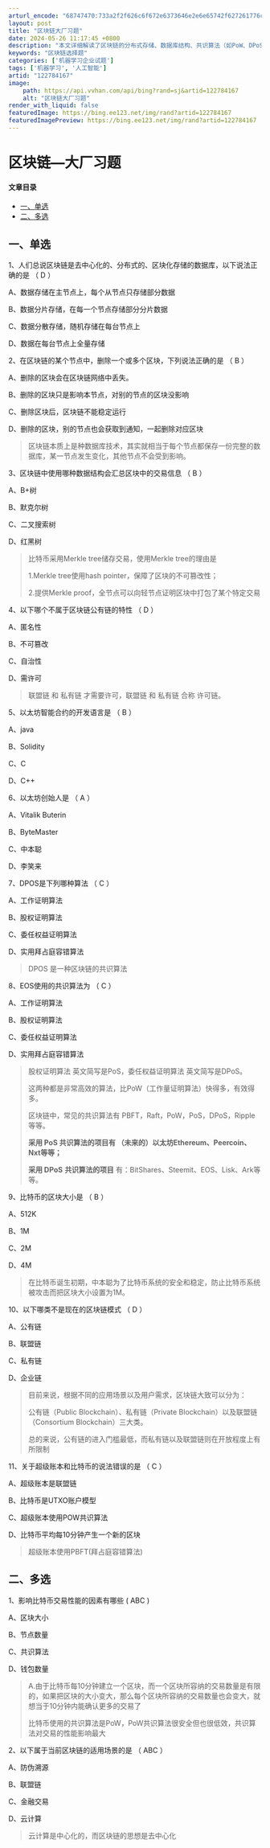 ```yaml
---
arturl_encode: "68747470:733a2f2f626c6f672e6373646e2e6e65742f627261776c792f:61727469636c652f64657461696c732f313232373834313637"
layout: post
title: "区块链大厂习题"
date: 2024-05-26 11:17:45 +0800
description: "本文详细解读了区块链的分布式存储、数据库结构、共识算法（如PoW、DPoS）、比特币特性和以太坊技术"
keywords: "区块链选择题"
categories: ['机器学习企业试题']
tags: ['机器学习', '人工智能']
artid: "122784167"
image:
    path: https://api.vvhan.com/api/bing?rand=sj&artid=122784167
    alt: "区块链大厂习题"
render_with_liquid: false
featuredImage: https://bing.ee123.net/img/rand?artid=122784167
featuredImagePreview: https://bing.ee123.net/img/rand?artid=122784167
---
```


# 区块链—大厂习题

#### 文章目录

* [一、单选](#_3)
* [二、多选](#_112)

## 一、单选

1、人们总说区块链是去中心化的、分布式的、区块化存储的数据库，以下说法正确的是
（ D ）

A、数据存储在主节点上，每个从节点只存储部分数据
  
B、数据分片存储，在每一个节点存储部分分片数据
  
C、数据分散存储，随机存储在每台节点上
  

D、数据在每台节点上全量存储

2、在区块链的某个节点中，删除一个或多个区块，下列说法正确的是
（ B ）

A、删除的区块会在区块链网络中丢失。
  

B、删除的区块只是影响本节点，对别的节点的区块没影响
  
C、删除区块后，区块链不能稳定运行
  
D、删除的区块，别的节点也会获取到通知，一起删除对应区块

> 区块链本质上是种数据库技术，其实就相当于每个节点都保存一份完整的数据库，某一节点发生变化，其他节点不会受到影响。

3、区块链中使用哪种数据结构会汇总区块中的交易信息
（ B ）

A、B+树
  

B、默克尔树
  
C、二叉搜索树
  
D、红黑树

> 比特币采用Merkle tree储存交易，使用Merkle tree的理由是
>
> 1.Merkle tree使用hash pointer，保障了区块的不可篡改性；
>
> 2.提供Merkle proof，全节点可以向轻节点证明区块中打包了某个特定交易

4、以下哪个不属于区块链公有链的特性
（ D ）

A、匿名性
  
B、不可篡改
  
C、自治性
  

D、需许可

> 联盟链 和 私有链 才需要许可，联盟链 和 私有链 合称 许可链。

5、以太坊智能合约的开发语言是
（ B ）

A、java
  

B、Solidity
  
C、C
  
D、C++

6、以太坊创始人是
（ A ）

A、Vitalik Buterin
  
B、ByteMaster
  
C、中本聪
  
D、李笑来

7、DPOS是下列哪种算法
（ C ）

A、工作证明算法
  
B、股权证明算法
  

C、委任权益证明算法
  
D、实用拜占庭容错算法

> DPOS 是一种区块链的共识算法

8、EOS使用的共识算法为
（ C ）

A、工作证明算法
  
B、股权证明算法
  

C、委任权益证明算法
  
D、实用拜占庭容错算法

> 股权证明算法 英文简写是PoS，委任权益证明算法 英文简写是DPoS。
>
> 这两种都是非常高效的算法，比PoW（工作量证明算法）快得多，有效得多。
>   
> 区块链中，常见的共识算法有 PBFT，Raft，PoW，PoS，DPoS，Ripple等等。
>   
> **采用 PoS 共识算法的项目有 （未来的）以太坊Ethereum、Peercoin、Nxt等等；**
>
> **采用 DPoS**
> **共识算法的项目**
> 有：BitShares、Steemit、EOS、Lisk、Ark等等。

9、比特币的区块大小是
（ B ）

A、512K
  

B、1M
  
C、2M
  
D、4M

> 在比特币诞生初期，中本聪为了比特币系统的安全和稳定，防止比特币系统被攻击而把区块大小设置为1M。

10、以下哪类不是现在的区块链模式
（ D ）

A、公有链
  
B、联盟链
  
C、私有链
  

D、企业链

> 目前来说，根据不同的应用场景以及用户需求，区块链大致可以分为：
>
> 公有链（Public Blockchain）、私有链（Private Blockchain）以及联盟链（Consortium Blockchain）三大类。
>
> 总的来说，公有链的进入门槛最低，而私有链以及联盟链则在开放程度上有所限制

11、关于超级账本和比特币的说法错误的是
（ C ）

A、超级账本是联盟链
  
B、比特币是UTXO账户模型
  

C、超级账本使用POW共识算法
  
D、比特币平均每10分钟产生一个新的区块

> 超级账本使用PBFT(拜占庭容错算法)

## 二、多选

1、影响比特币交易性能的因素有哪些
( ABC )

A、区块大小
  

B、节点数量
  

C、共识算法
  
D、钱包数量

> A.由于比特币每10分钟建立一个区块，而一个区块所容纳的交易数量是有限的，如果把区块的大小变大，那么每个区块所容纳的交易数量也会变大，就想当于10分钟内能确认更多的交易了
>
> 比特币使用的共识算法是PoW，PoW共识算法很安全但也很低效，共识算法对交易的性能影响最大

2、以下属于当前区块链的适用场景的是
（ ABC ）

A、防伪溯源
  

B、联盟链
  

C、金融交易
  
D、云计算

> 云计算是中心化的，而区块链的思想是去中心化